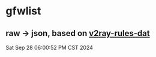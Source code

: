 # gfwlist
## raw -> json, based on [v2ray-rules-dat](https://github.com/Loyalsoldier/v2ray-rules-dat)
Sat Sep 28 06:00:52 PM CST 2024

